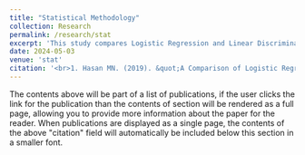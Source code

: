 ```yaml
---
title: "Statistical Methodology"
collection: Research
permalink: /research/stat
excerpt: 'This study compares Logistic Regression and Linear Discriminant Analysis for predicting school attrition among female students in Bangladesh. By evaluating these methods effectiveness, we applied logistic regression to forecast attrition risk and compared the predictive and classification accuracy of both models using real data (1). Additionally, in response to Bangladeshs severe dengue outbreak in 2023, the study explores advanced machine learning techniques—GRU, RNN, and LSTM—to improve dengue forecasting. Unlike previous research, this study integrates a broader range of factors and algorithms, analyzing data from January 2000 to December 2022 to enhance prediction accuracy and support proactive public health measures (2).'
date: 2024-05-03
venue: 'stat'
citation: '<br>1. Hasan MN. (2019). &quot;A Comparison of Logistic Regression and Linear Discriminant Analysis in Predicting of Female Students Attrition from School in Bangladesh.&quot; <i>IEEE</i>. https://doi.org/10.1109/EICT48899.2019.9068776. <br> 2. Hasan MN. (2024). &quot;Deep Learning Based Forecasting Models of Dengue Outbreak in Bangladesh: Comparative Analysis of LSTM, RNN, and GRU Models Using Multivariate Variables with a Two-Decade Dataset.&quot; <i>IEEE</i>. https://doi.org/10.1109/ICSSES62373.2024.10561382.'
---
```


The contents above will be part of a list of publications, if the user clicks the link for the publication than the contents of section will be rendered as a full page, allowing you to provide more information about the paper for the reader. When publications are displayed as a single page, the contents of the above "citation" field will automatically be included below this section in a smaller font.
